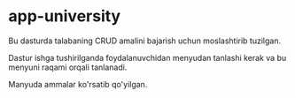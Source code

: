 # app-university
Bu dasturda talabaning CRUD amalini bajarish uchun moslashtirib tuzilgan.

Dastur ishga tushirilganda foydalanuvchidan menyudan tanlashi kerak va bu menyuni raqami orqali tanlanadi.

Manyuda ammalar ko'rsatib qo'yilgan.
